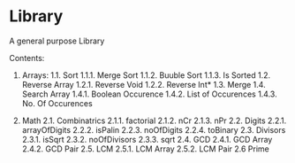# Library
A general purpose Library

Contents:
1. Arrays:
1.1. Sort
1.1.1. Merge Sort
1.1.2. Buuble Sort
1.1.3. Is Sorted
1.2. Reverse Array
1.2.1. Reverse Void
1.2.2. Reverse Int*
1.3. Merge
1.4. Search Array
1.4.1. Boolean Occurence
1.4.2. List of Occurences
1.4.3. No. Of Occurences

2. Math
2.1. Combinatrics
2.1.1. factorial
2.1.2. nCr
2.1.3. nPr
2.2. Digits
2.2.1. arrayOfDigits
2.2.2. isPalin
2.2.3. noOfDigits
2.2.4. toBinary
2.3. Divisors
2.3.1. isSqrt
2.3.2. noOfDivisors
2.3.3. sqrt
2.4. GCD
2.4.1. GCD Array
2.4.2. GCD Pair
2.5. LCM
2.5.1. LCM Array
2.5.2. LCM Pair
2.6 Prime
